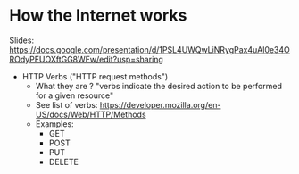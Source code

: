 # How the Internet works

<!-- 

Status: ready but needs improvement.

- too much theory & concepts
  - Try to make it short, fun & dynamic.
  - Split in 2 days ?


Concepts:
- Try to simplify / remove some concepts 
- Include "software ports" (note, this can also be introduced in w4d3, when we run our second app)
- Try to make more clear main concepts (verbs, status codes)

-->



Slides: https://docs.google.com/presentation/d/1PSL4UWQwLiNRygPax4uAl0e34OROdyPFUOXftGG8WFw/edit?usp=sharing




- HTTP Verbs ("HTTP request methods")
  - What they are ? "verbs indicate the desired action to be performed for a given resource"
  - See list of verbs: https://developer.mozilla.org/en-US/docs/Web/HTTP/Methods
  - Examples:
    - GET
    - POST
    - PUT
    - DELETE


